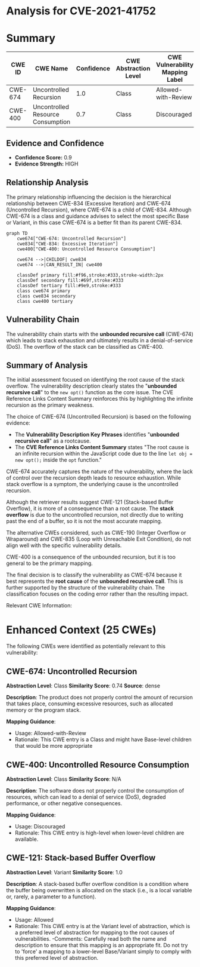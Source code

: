 # Analysis for CVE-2021-41752

# Summary
| CWE ID | CWE Name | Confidence | CWE Abstraction Level | CWE Vulnerability Mapping Label | CWE-Vulnerability Mapping Notes |
|---|---|---|---|---|---|
| CWE-674 | Uncontrolled Recursion | 1.0 | Class | Allowed-with-Review | Primary CWE |
| CWE-400 |  Uncontrolled Resource Consumption | 0.7 | Class | Discouraged | Secondary Candidate |

## Evidence and Confidence

*   **Confidence Score:** 0.9
*   **Evidence Strength:** HIGH

## Relationship Analysis
The primary relationship influencing the decision is the hierarchical relationship between CWE-834 (Excessive Iteration) and CWE-674 (Uncontrolled Recursion), where CWE-674 is a child of CWE-834. Although CWE-674 is a class and guidance advises to select the most specific Base or Variant, in this case CWE-674 is a better fit than its parent CWE-834.

```mermaid
graph TD
    cwe674["CWE-674: Uncontrolled Recursion"]
    cwe834["CWE-834: Excessive Iteration"]
    cwe400["CWE-400: Uncontrolled Resource Consumption"]
    
    cwe674 -->|CHILDOF| cwe834
    cwe674 -->|CAN_RESULT_IN| cwe400
    
    classDef primary fill:#f96,stroke:#333,stroke-width:2px
    classDef secondary fill:#69f,stroke:#333
    classDef tertiary fill:#9e9,stroke:#333
    class cwe674 primary
    class cwe834 secondary
    class cwe400 tertiary
```

## Vulnerability Chain
The vulnerability chain starts with the **unbounded recursive call** (CWE-674) which leads to stack exhaustion and ultimately results in a denial-of-service (DoS). The overflow of the stack can be classified as CWE-400.

## Summary of Analysis
The initial assessment focused on identifying the root cause of the stack overflow. The vulnerability description clearly states the "**unbounded recursive call**" to the `new opt()` function as the core issue. The CVE Reference Links Content Summary reinforces this by highlighting the infinite recursion as the primary weakness.

The choice of CWE-674 (Uncontrolled Recursion) is based on the following evidence:
*   The **Vulnerability Description Key Phrases** identifies "**unbounded recursive call**" as a rootcause.
*   The **CVE Reference Links Content Summary** states "The root cause is an infinite recursion within the JavaScript code due to the line `let obj = new opt();` inside the `opt` function."

CWE-674 accurately captures the nature of the vulnerability, where the lack of control over the recursion depth leads to resource exhaustion. While stack overflow is a symptom, the underlying cause is the uncontrolled recursion.

Although the retriever results suggest CWE-121 (Stack-based Buffer Overflow), it is more of a consequence than a root cause. The **stack overflow** is due to the uncontrolled recursion, not directly due to writing past the end of a buffer, so it is not the most accurate mapping.

The alternative CWEs considered, such as CWE-190 (Integer Overflow or Wraparound) and CWE-835 (Loop with Unreachable Exit Condition), do not align well with the specific vulnerability details.

CWE-400 is a consequence of the unbounded recursion, but it is too general to be the primary mapping.

The final decision is to classify the vulnerability as CWE-674 because it best represents the **root cause** of the **unbounded recursive call**. This is further supported by the structure of the vulnerability chain. The classification focuses on the coding error rather than the resulting impact.

Relevant CWE Information:

# Enhanced Context (25 CWEs)
The following CWEs were identified as potentially relevant to this vulnerability:

## CWE-674: Uncontrolled Recursion
**Abstraction Level**: Class
**Similarity Score**: 0.74
**Source**: dense

**Description**:
The product does not properly control the amount of recursion that takes place,  consuming excessive resources, such as allocated memory or the program stack.

**Mapping Guidance**:
- Usage: Allowed-with-Review
- Rationale: This CWE entry is a Class and might have Base-level children that would be more appropriate

## CWE-400: Uncontrolled Resource Consumption
**Abstraction Level**: Class
**Similarity Score**: N/A

**Description**:
The software does not properly control the consumption of resources, which can lead to a denial of service (DoS), degraded performance, or other negative consequences.

**Mapping Guidance**:
- Usage: Discouraged
- Rationale: This CWE entry is high-level when lower-level children are available.

## CWE-121: Stack-based Buffer Overflow
**Abstraction Level**: Variant
**Similarity Score**: 1.0

**Description**:
A stack-based buffer overflow condition is a condition where the buffer being overwritten is allocated on the stack (i.e., is a local variable or, rarely, a parameter to a function).

**Mapping Guidance**:
- Usage: Allowed
- Rationale: This CWE entry is at the Variant level of abstraction, which is a preferred level of abstraction for mapping to the root causes of vulnerabilities.
-Comments: Carefully read both the name and description to ensure that this mapping is an appropriate fit. Do not try to 'force' a mapping to a lower-level Base/Variant simply to comply with this preferred level of abstraction.
